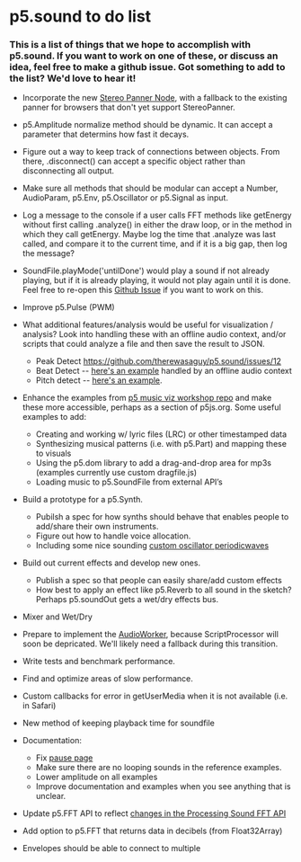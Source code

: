 p5.sound to do list
========

### This is a list of things that we hope to accomplish with p5.sound. If you want to work on one of these, or discuss an idea, feel free to make a github issue. Got something to add to the list? We'd love to hear it!


- Incorporate the new [Stereo Panner Node](http://webaudio.github.io/web-audio-api/#the-stereopannernode-interface), with a fallback to the existing panner for browsers that don't yet support StereoPanner.


- p5.Amplitude normalize method should be dynamic. It can accept a parameter that determins how fast it decays.


- Figure out a way to keep track of connections between objects. From there, .disconnect() can accept a specific object rather than disconnecting all output.


- Make sure all methods that should be modular can accept a Number, AudioParam, p5.Env, p5.Oscillator or p5.Signal as input.


- Log a message to the console if a user calls FFT methods like getEnergy without first calling .analyze() in either the draw loop, or in the method in which they call getEnergy. Maybe log the time that .analyze was last called, and compare it to the current time, and if it is a big gap, then log the message?


- SoundFile.playMode('untilDone') would play a sound if not already playing, but if it is already playing, it would not play again until it is done. Feel free to re-open this [Github Issue](https://github.com/therewasaguy/p5.sound/issues/5) if you want to work on this.


- Improve p5.Pulse (PWM)


- What additional features/analysis would be useful for visualization / analysis? Look into handling these with an offline audio context, and/or scripts that could analyze a file and then save the result to JSON.
  * Peak Detect https://github.com/therewasaguy/p5.sound/issues/12
  * Beat Detect -- [here's an example](http://tech.beatport.com/2014/web-audio/beat-detection-using-web-audio/) handled by an offline audio context
  * Pitch detect -- [here's an example](https://webaudiodemos.appspot.com/pitchdetect/index.html).


- Enhance the examples from [p5 music viz workshop repo](https://github.com/therewasaguy/p5-music-viz) and make these more accessible, perhaps as a section of p5js.org. Some useful examples to add:
  * Creating and working w/ lyric files (LRC) or other timestamped data
  * Synthesizing musical patterns (i.e. with p5.Part) and mapping these to visuals
  * Using the p5.dom library to add a drag-and-drop area for mp3s (examples currently use custom dragfile.js)
  * Loading music to p5.SoundFile from external API’s


- Build a prototype for a p5.Synth.
  * Pubilsh a spec for how synths should behave that enables people to add/share their own instruments.
  * Figure out how to handle voice allocation.
  * Including some nice sounding [custom oscillator periodicwaves](http://webaudio.github.io/web-audio-api/#the-periodicwave-interface)


- Build out current effects and develop new ones.
  * Publish a spec so that people can easily share/add custom effects
  * How best to apply an effect like p5.Reverb to all sound in the sketch? Perhaps p5.soundOut gets a wet/dry effects bus.


- Mixer and Wet/Dry


- Prepare to implement the [AudioWorker](http://webaudio.github.io/web-audio-api/#the-audioworker), because ScriptProcessor will soon be depricated. We'll likely need a fallback during this transition.

 
- Write tests and benchmark performance.


- Find and optimize areas of slow performance.


- Custom callbacks for error in getUserMedia when it is not available (i.e. in Safari)

- New method of keeping playback time for soundfile

- Documentation:
  * Fix [pause page](http://p5js.org/reference/#/p5.SoundFile/pause)
  * Make sure there are no looping sounds in the reference examples.
  * Lower amplitude on all examples
  * Improve documentation and examples when you see anything that is unclear.


- Update p5.FFT API to reflect [changes in the Processing Sound FFT API](https://github.com/processing/processing-docs/issues/221)

- Add option to p5.FFT that returns data in decibels (from Float32Array)

- Envelopes should be able to connect to multiple
